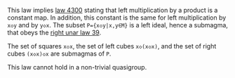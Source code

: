 This law implies [law 4300](https://teorth.github.io/equational_theories/implications/?4300) stating that left multiplication by a product is a constant map.  In addition, this constant is the same for left multiplication by `x◇y` and by `y◇x`.  The subset `P={x◇y|x,y∈M}` is a left ideal, hence a submagma, that obeys the [right unar law 39](https://teorth.github.io/equational_theories/implications/?39).

The set of squares `x◇x`, the set of left cubes `x◇(x◇x)`, and the set of right cubes `(x◇x)◇x` are submagmas of `P`.

This law cannot hold in a non-trivial quasigroup.
